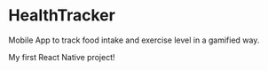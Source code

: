 # HealthTracker
<p>Mobile App to track food intake and exercise level in a gamified way.
<p></p>My first React Native project!
